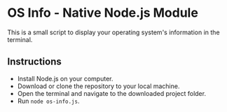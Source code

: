 # OS Info - Native Node.js Module

This is a small script to display your operating system's information in the terminal.

## Instructions

- Install Node.js on your computer.
- Download or clone the repository to your local machine.
- Open the terminal and navigate to the downloaded project folder.
- Run `node os-info.js`.
